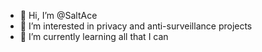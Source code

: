 - 👋 Hi, I’m @SaltAce
- 👀 I’m interested in privacy and anti-surveillance projects
- 🌱 I’m currently learning all that I can

<!---
SaltAce/SaltAce is a ✨ special ✨ repository because its `README.md` (this file) appears on your GitHub profile.
You can click the Preview link to take a look at your changes.
--->
